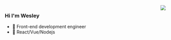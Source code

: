 
<img align="right" src="https://github-readme-stats.vercel.app/api?username=winssps&show_icons=true&icon_color=CE1D2D&text_color=718096&bg_color=ffffff&hide_title=true" />

### Hi I'm Wesley

- 🔭 Front-end development engineer
- 🌱 React/Vue/Nodejs

